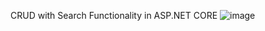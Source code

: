 CRUD with Search Functionality in ASP.NET CORE 
![image](https://github.com/user-attachments/assets/ccd2ae68-5949-4699-bc3d-332609ac37fd)
